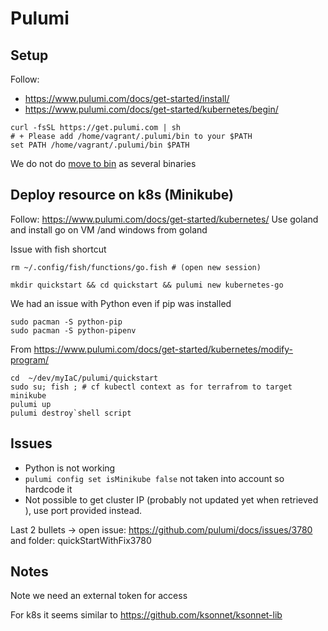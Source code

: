 # Pulumi 

## Setup

Follow:
- https://www.pulumi.com/docs/get-started/install/
- https://www.pulumi.com/docs/get-started/kubernetes/begin/

````
curl -fsSL https://get.pulumi.com | sh
# + Please add /home/vagrant/.pulumi/bin to your $PATH
set PATH /home/vagrant/.pulumi/bin $PATH
````
We do not do [move to bin](https://github.com/scoulomb/myIaC/tree/master/terraform#k8s) as several binaries 


## Deploy resource on k8s (Minikube)

Follow: https://www.pulumi.com/docs/get-started/kubernetes/
Use goland and install go on VM /and windows from goland

Issue with fish shortcut

````shell script
rm ~/.config/fish/functions/go.fish # (open new session)
````

````cassandraql
mkdir quickstart && cd quickstart && pulumi new kubernetes-go
````

We had an issue with Python even if pip was installed

````shell script
sudo pacman -S python-pip
sudo pacman -S python-pipenv
````

From
https://www.pulumi.com/docs/get-started/kubernetes/modify-program/

```
cd  ~/dev/myIaC/pulumi/quickstart
sudo su; fish ; # cf kubectl context as for terrafrom to target minikube
pulumi up
pulumi destroy`shell script
````


## Issues
 
- Python is not working
- `pulumi config set isMinikube false` not taken into account so hardcode it
- Not possible to get cluster IP (probably not updated yet when retrieved ), use port provided instead.

Last 2 bullets -> open issue: https://github.com/pulumi/docs/issues/3780 and folder: quickStartWithFix3780

## Notes
Note we need an external token for access

For k8s it seems similar to https://github.com/ksonnet/ksonnet-lib 

